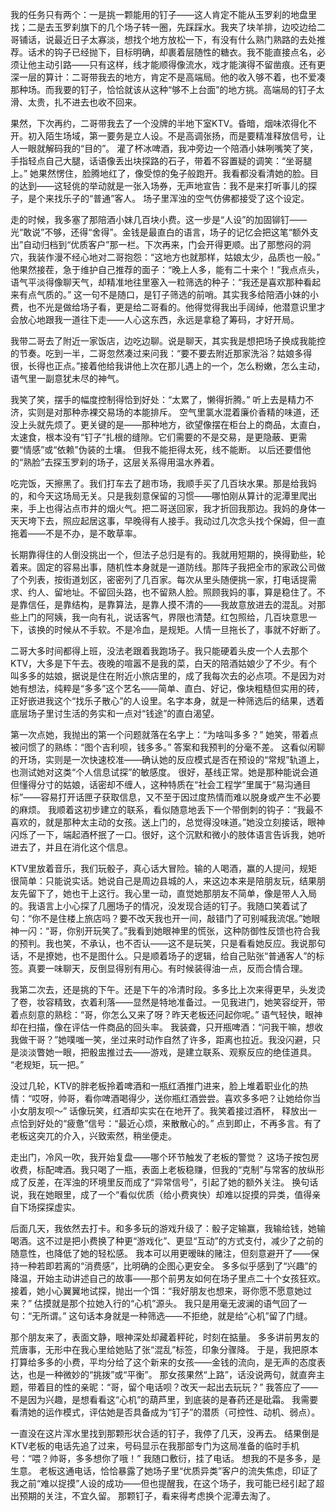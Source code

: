 我的任务只有两个：一是挑一颗能用的钉子——这人肯定不能从玉罗刹的地盘里找；二是去玉罗刹旗下的几个场子转一圈，先踩踩水。我夹了块羊排，边咬边给二哥铺话，说最近日子太寡淡，想找个地方放松一下，有没有什么熟门熟路的去处推荐。话术的钩子已经抛下，目标明确，却裹着层随性的糖衣。我不能直接点名，必须让他主动引路——只有这样，线才能顺得像流水，戏才能演得不留凿痕。还有更深一层的算计：二哥带我去的地方，肯定不是高端局。他的收入够不着，也不爱凑那种场。而我要的钉子，恰恰就该从这种“够不上台面”的地方挑。高端局的钉子太滑、太贵，扎不进去也收不回来。

果然，下次再约，二哥带我去了一个没牌的半地下室KTV。昏暗，烟味浓得化不开。初入陌生场域，第一要务是立人设。不是高调张扬，而是要精准释放信号，让人一眼就解码我的“目的”。 灌了杯冰啤酒，我冲旁边一个陪酒小妹咧嘴笑了笑，手指轻点自己大腿，话语像丢出块探路的石子，带着不容置疑的调笑：“坐哥腿上。” 她果然愣住，脸腾地红了，像受惊的兔子般跑开。我看都没看清她的脸。目的达到——这轻佻的举动就是一张入场券，无声地宣告：我不是来打听事儿的探子，是个来找乐子的“普通”客人。 场子里浑浊的空气仿佛都接受了这个设定。

走的时候，我多塞了那陪酒小妹几百块小费。这一步是“人设”的加固铆钉——光“敢说”不够，还得“舍得”。金钱是最直白的语言，场子的记忆会把这笔“额外支出”自动归档到“优质客户”那一栏。下次再来，门会开得更顺。出了那憋闷的洞穴，我装作漫不经心地对二哥抱怨：“这地方也就那样，姑娘太少，品质也一般。” 他果然接茬，急于维护自己推荐的面子：“晚上人多，能有二十来个！”我点点头，语气平淡得像聊天气，却精准地往里塞入一粒筛选的种子：“我还是喜欢那种看起来有点气质的。” 这一句不是随口，是钉子筛选的前哨。其实我多给陪酒小妹的小费，也不光是做给场子看，更是给二哥看的。他得觉得我出手阔绰，他潜意识里才会放心地跟我一道往下走——人心这东西，永远是拿稳了筹码，才好开局。

我带二哥去了附近一家饭店，边吃边聊。说是聊天，其实我是想把场子换成我能控的节奏。吃到一半，二哥忽然凑过来问我：“要不要去附近那家洗浴？姑娘多得很，长得也正点。”接着他给我讲他上次在那儿遇上的一个，怎么粉嫩，怎么主动，语气里一副意犹未尽的神气。

我笑了笑，摆手的幅度控制得恰到好处：“太累了，懒得折腾。” 听上去是精力不济，实则是对那种赤裸交易场的本能排斥。 空气里氯水混着廉价香精的味道，还没上头就先烦了。更关键的是——那种地方，欲望像摆在柜台上的商品，太直白，太速食，根本没有“钉子”扎根的缝隙。它们需要的不是交易，是更隐蔽、更需要“情感”或“依赖”伪装的土壤。 但我不能拒得太死，线不能断。 以后还要借他的“熟脸”去探玉罗刹的场子，这层关系得用温水养着。

吃完饭，天擦黑了。我们打车去了趟市场，我顺手买了几百块水果。那是给我妈的，和今天这场局无关。只是我刻意保留的习惯——哪怕刚从算计的泥潭里爬出来，手上也得沾点市井的烟火气。把二哥送回家，我才折回我那边。我妈的身体一天天垮下去，照应起居这事，早晚得有人接手。我动过几次念头找个保姆，但一直拖着——不是不办，是不敢草率。

长期靠得住的人倒没挑出一个，但法子总归是有的。我就用短期的，换得勤些，轮着来。固定的容易出事，随机性本身就是一道防线。那阵子我把全市的家政公司做了个列表，按街道划区，密密列了几百家。每次从里头随便挑一家，打电话提需求、约人、留地址。不留回头路，也不留熟人脸。照顾我妈的事，算是稳住了。不是靠信任，是靠结构，是靠算法，是靠人摸不清的——我故意放进去的混乱。对那些上门的阿姨，我一向有礼，说话客气，界限也清楚。红包照给，几百块意思一下，该换的时候从不手软。不是冷血，是规矩。人情一旦拖长了，事就不好断了。

二哥大多时间都得上班，没法老跟着我跑场子。我只能硬着头皮一个人去那个KTV，大多是下午去。夜晚的喧嚣不是我的菜，白天的陪酒姑娘少了不少。有个叫多多的姑娘，据说是住在附近小旅店里的，成了我每次去的必点项。不是因为对她有想法，纯粹是“多多”这个艺名——简单、直白、好记，像块粗糙但实用的砖，正好嵌进我这个“找乐子散心”的人设里。名字本身，就是一种筛选后的结果，透着底层场子里讨生活的务实和一点对“钱途”的直白渴望。

第一次点她，我抛出的第一个问题就落在名字上：“为啥叫多多？” 她笑，带着点被问惯了的熟练：“图个吉利呗，钱多多。” 答案和我预判的分毫不差。 这看似闲聊的开场，实则是一次快速校准——确认她的反应模式是否在预设的“常规”轨道上，也测试她对这类“个人信息试探”的敏感度。 很好，基线正常。她是那种能说会道但懂得分寸的姑娘，话密却不缠人，这种特质在“社会工程学”里属于“易沟通目标”——容易打开话匣子获取信息，又不至于因过度热情而难以脱身或产生不必要的麻烦。 我顺着这初步建立的联系，看似随意地丢下一个带倒刺的钩子：“我最不喜欢的，就是那种太主动的女孩。送上门的，总觉得没味道。”她没立刻接话，眼神闪烁了一下，端起酒杯抿了一口。很好，这个沉默和微小的肢体语言告诉我，她听进去了，并且在消化这个信息。

KTV里放着音乐，我们玩骰子，真心话大冒险。输的人喝酒，赢的人提问，规矩很简单：只能说实话。她说自己是周边县城的人，来这边本来是陪朋友玩，结果朋友先留下了，她也干上这行。我心里一动，直觉她那朋友不简单，像是带人入局的。我语言上小心探了几圈场子的情况，没发现合适的钉子。我随口笑着试了句：“你不是住楼上旅店吗？要不改天我也开一间，敲错门了可别喊我流氓。”她眼神一闪：“哥，你别开玩笑了。”我看到她眼神里的慌张，这种防御性反馈也符合我的预判。我也笑，不承认，也不否认——这不是玩笑，只是看看她反应。我说那句话，不是撩她，也不是图什么。只是顺着场子的逻辑，给自己贴张“普通客人”的标签。真要一味聊天，反倒显得别有用心。有时候装得油一点，反而合情合理。

我第二次去，还是挑的下午。还是下午的冷清时段。多多比上次来得更早，头发烫了卷，妆容精致，衣着利落——显然是特地准备过。一见我进门，她笑容绽开，带着点刻意的熟稔：“哥，你怎么又来了呀？昨天老板还问起你呢。” 语气轻快，眼神却在扫描，像在评估一件商品的回头率。 我装聋，只开瓶啤酒：“问我干嘛，想收我做干哥？”她噗嗤一笑，坐过来时动作自然了许多，距离也拉近。我没闪避，只是淡淡瞥她一眼，把骰盅推过去——游戏，是建立联系、观察反应的绝佳道具。 “老规矩，玩一把。”

没过几轮，KTV的胖老板拎着啤酒和一瓶红酒推门进来，脸上堆着职业化的热情：“哎呀，帅哥，看你啤酒喝得少，送你瓶红酒尝尝。喜欢多多吧？让她给你当小女朋友呗～” 话像玩笑，红酒却实实在在地开了。我笑着接过酒杯， 释放出一点恰到好处的“疲惫”信号：“最近心烦，来散散心的。” 点到即止，不再多言。有了老板这突兀的介入，兴致索然，稍坐便走。

走出门，冷风一吹，我开始复盘——哪个环节触发了老板的警觉？ 这场子按包房收费，标配啤酒。我只喝了一瓶，表面上老板稳赚，但我的“克制”与常客的放纵形成了反差，在浑浊的环境里反而成了“异常信号”，引起了她的额外关注。 换句话说，我在她眼里，成了一个“看似优质（给小费爽快）却难以捉摸的异类，值得亲自下场探探虚实。

后面几天，我依然去打卡。和多多玩的游戏升级了：骰子定输赢，我输给钱，她输喝酒。这不过是把小费换了种更“游戏化”、更显“互动”的方式支付，减少了之前的随意性，也降低了她的轻松感。 我本可以用更暧昧的赌注，但刻意避开了——保持一种若即若离的“消费感”，比明确的企图心更安全。 多多似乎感到了“兴趣”的降温，开始主动讲述自己的故事——那个前男友如何在场子里点二十个女孩狂欢。接着，她小心翼翼地试探，抛出一个饵：“我好朋友也想来，哥你愿不愿意她过来？” 估摸就是那个拉她入行的“心机”源头。 我只是用毫无波澜的语气回了一句：“无所谓。” 这句话本身就是一种筛选——不拒绝，就是给“心机”留了门缝。

那个朋友来了，表面文静，眼神深处却藏着秤砣，时刻在掂量。 多多讲前男友的荒唐事，无形中在我心里给她贴了张“混乱”标签，印象分骤降。 于是，我把原本打算给多多的小费，平均分给了这个新来的女孩——金钱的流向，是无声的态度表达，也是一种微妙的“挑拨”或“平衡”。 那女孩果然“上路”，话没说两句，就直奔主题，带着目的性的亲昵：“哥，留个电话呗？改天一起出去玩玩？” 我答应了——不是因为兴趣，是想看看这“心机”的葫芦里，到底装的是春药还是砒霜。 我需要看清她的运作模式，评估她是否具备成为“钉子”的潜质（可控性、动机、弱点）。

一直没在这片浑水里找到那颗形状合适的钉子，我停了几天，没再去。 结果倒是KTV老板的电话先追了过来，号码显示在我那部专门为这局准备的临时手机号：“喂？帅哥，多多想你了哦！” 我随口敷衍，挂了电话。 想我的不是多多，是生意。 老板这通电话，恰恰暴露了她场子里“优质异类”客户的流失焦虑，印证了我之前“难以捉摸”人设的成功——但也提醒我，在这个场子，我可能已经引起了超出预期的关注，不宜久留。 那颗钉子，看来得考虑换个泥潭去淘了。